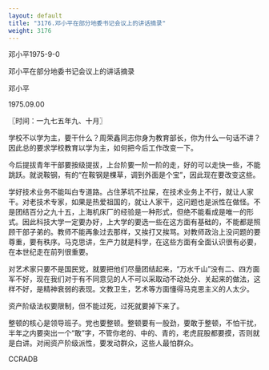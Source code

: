 ```yaml
---
layout: default
title: "3176.邓小平在部分地委书记会议上的讲话摘录"
weight: 3176
---
```


邓小平1975-9-0

邓小平在部分地委书记会议上的讲话摘录

邓小平

1975.09.00

〖时间：一九七五年九、十月〗

学校不以学为主，要干什么？周荣鑫同志你身为教育部长，你为什么一句话不讲？因此总的要求学校教育以学为主，如何把今后工作改变一下。

今后提拔青年干部要按级提拔，上台阶要一阶一阶的走，好的可以走快一些，不能跳跃。就说鞍钢，有的“在鞍钢是棵草，调到外面是个宝”，因此现在要改变这些。

学好技术业务不能叫白专道路。占住茅坑不拉屎，在技术业务上不行，就让人家干。对老技术专家，如果是热爱祖国的，就让人家干，这问题也是派性在做怪。不是团结百分之九十五，上海机床厂的经验是一种形式，但绝不能看成是唯一的形式。因此科技大学一定要办好，上大学的要选一些在这方面有基础的，不能都是照顾干部子弟的。教师不能再象过去那样，又挨打又挨骂。对教师政治上没问题的要尊重，要有秩序。马克思讲，生产力就是科学，在这些方面有全面认识很有必要，在本世纪走在前列很重要。

对艺术家只要不是国民党，就要把他们尽量团结起来，“万水千山”没有二、四方面军不好，现在我们对于有不同意见的人不可以采取动不动处分、关起来的做法，这样不好，是精神衰弱的表现。文教卫生，艺术等方面懂得马克思主义的人太少。

资产阶级法权要限制，但不能过死，过死就要掉下来了。

整顿的核心是领导班子。党也要整顿。整顿要有一股劲，要敢于整顿，不怕干扰，半年之内要突出一个“敢”字，不管你老的、中的、青的，老虎屁股都要摸，否则就是白讲。对闹资产阶级派性，要发动群众，这些人最怕群众。

CCRADB

